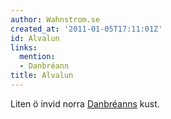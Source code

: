 ```yaml
---
author: Wahnstrom.se
created_at: '2011-01-05T17:11:01Z'
id: Alvalun
links:
  mention:
  - Danbréann
title: Alvalun
---
```


Liten ö invid norra [Danbréanns] kust.

  [Danbréanns]: Danbréann